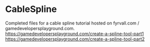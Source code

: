 # CableSpline
Completed files for a cable spline tutorial hosted on fyrvall.com / gamedevelopersplayground.com.
https://gamedevelopersplayground.com/create-a-spline-tool-part1
https://gamedevelopersplayground.com/create-a-spline-tool-part2
